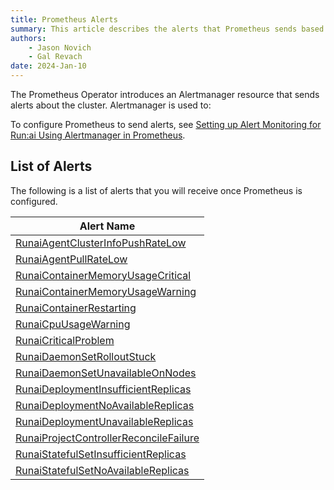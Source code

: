 ```yaml
---
title: Prometheus Alerts
summary: This article describes the alerts that Prometheus sends based on the alertmanager configuration.
authors:
    - Jason Novich
    - Gal Revach    
date: 2024-Jan-10
---
```

<!-- you can take some text from here https://prometheus-operator.dev/docs/user-guides/alerting/ -->
The Prometheus Operator introduces an Alertmanager resource that sends alerts about the cluster. Alertmanager is used to:

<!-- fill in here a small list -->

To configure Prometheus to send alerts, see [Setting up Alert Monitoring for Run:ai Using Alertmanager in Prometheus](../../runai-setup/maintenance/alert-monitoring.md#setting-up-alert-monitoring-for-runai-using-alertmanager-in-prometheus).

## List of Alerts

The following is a list of alerts that you will receive once Prometheus is configured.

| Alert Name |
|--|
| [RunaiAgentClusterInfoPushRateLow](RunaiAgentClusterInfoPushRateLow.md) |
| [RunaiAgentPullRateLow](RunaiAgentPullRateLow.md)                                              |
| [RunaiContainerMemoryUsageCritical](RunaiContainerMemoryUsageCritical.md)                                                                              |
| [RunaiContainerMemoryUsageWarning](RunaiContainerMemoryUsageWarning.md)                                                                                |
| [RunaiContainerRestarting](RunaiContainerRestarting.md)                                                                                                |
| [RunaiCpuUsageWarning](RunaiCpuUsageWarning.md)                                                                                                        |
| [RunaiCriticalProblem](RunaiCriticalProblem.md)                                                                                                        |
| [RunaiDaemonSetRolloutStuck](RunaiDaemonSetRolloutStuck.md)                                                                                            |
| [RunaiDaemonSetUnavailableOnNodes](RunaiDaemonSetUnavailableOnNodes.md)                                                                                |
| [RunaiDeploymentInsufficientReplicas](RunaiDeploymentInsufficientReplicas.md)                                                                          |
| [RunaiDeploymentNoAvailableReplicas](RunaiDeploymentNoAvailableReplicas.md)                                                                            |
| [RunaiDeploymentUnavailableReplicas](RunaiDeploymentUnavailableReplicas.md)                                                                            |
| [RunaiProjectControllerReconcileFailure](RunaiProjectControllerReconcileFailure.md)                                                                    |
| [RunaiStatefulSetInsufficientReplicas](RunaiStatefulSetInsufficientReplicas.md)                                                                        |
| [RunaiStatefulSetNoAvailableReplicas](RunaiStatefulSetNoAvailableReplicas.md)                                                                          |
